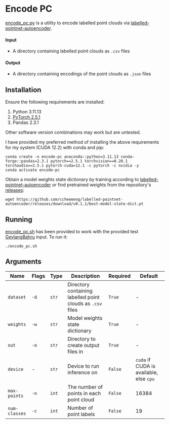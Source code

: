 # Encode PC  

[encode_pc.py](./encode_pc.py) is a utility to encode labelled point clouds via [labelled-pointnet-autoencoder](https://github.com/ccheemeng/labelled-pointnet-autoencoder/).  

#### Input  

* A directory containing labelled point clouds as ```.csv``` files  

#### Output  

* A directory containing encodings of the point clouds as ```.json``` files  

## Installation  

Ensure the following requirements are installed:  
1. Python 3.11.13
2. [PyTorch 2.5.1](https://pytorch.org/get-started/previous-versions/)
3. Pandas 2.3.1

Other software version combinations may work but are untested.  

I have provided my preferred method of installing the above requirements for my system (CUDA 12.2) with conda and pip:  
```shell
conda create -n encode-pc anaconda::python=3.11.13 conda-forge::pandas=2.3.1 pytorch==2.5.1 torchvision==0.20.1 torchaudio==2.5.1 pytorch-cuda=12.1 -c pytorch -c nvidia -y
conda activate encode-pc
```

Obtain a model weights state dictionary by training according to [labelled-pointnet-autoencoder](https://github.com/ccheemeng/labelled-pointnet-autoencoder/) or find pretrained weights from the repository's [releases](https://github.com/ccheemeng/labelled-pointnet-autoencoder/releases):  
```shell
wget https://github.com/ccheemeng/labelled-pointnet-autoencoder/releases/download/v0.1.1/best-model-state-dict.pt
```

## Running  

[encode_pc.sh](./encode_pc.sh) has been provided to work with the provided test [GeylangBahru](../GeylangBahru/) input. To run it:  
```shell
./encode_pc.sh
```

## Arguments  

| Name              | Flags    | Type      | Description                                                    | Required    | Default                                         |
|-------------------|----------|-----------|----------------------------------------------------------------|-------------|-------------------------------------------------|
| ```dataset```     | ```-d``` | ```str``` | Directory containing labelled point clouds as ```.csv``` files | ```True```  | -                                               |
| ```weights```     | ```-w``` | ```str``` | Model weights state dictionary                                 | ```True```  | -                                               |
| ```out```         | ```-o``` | ```str``` | Directory to create output files in                            | ```True```  | -                                               |
| ```device```      | -        | ```str``` | Device to run inference on                                     | ```False``` | ```cuda``` if CUDA is available, else ```cpu``` |
| ```max-points```  | ```-n``` | ```int``` | The number of points in each point cloud                       | ```False``` | 16384                                           |
| ```num-classes``` | ```-c``` | ```int``` | Number of point labels                                         | ```False``` | 19                                              |